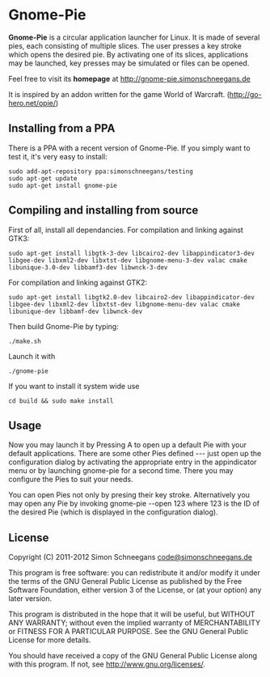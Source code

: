 Gnome-Pie
======

**Gnome-Pie** is a circular application launcher for Linux. It is made of several pies, each consisting of multiple slices. The user presses a key stroke which opens the desired pie. By activating one of its slices, applications may be launched, key presses may be simulated or files can be opened.

Feel free to visit its **homepage** at http://gnome-pie.simonschneegans.de

It is inspired by an addon written for the game World of Warcraft.
(http://go-hero.net/opie/)

## Installing from a PPA

There is a PPA with a recent version of Gnome-Pie. If you simply want to test it, it's very easy to install:

~~~~
sudo add-apt-repository ppa:simonschneegans/testing
sudo apt-get update
sudo apt-get install gnome-pie
~~~~

## Compiling and installing from source

First of all, install all dependancies. For compilation and linking against GTK3:

~~~~
sudo apt-get install libgtk-3-dev libcairo2-dev libappindicator3-dev libgee-dev libxml2-dev libxtst-dev libgnome-menu-3-dev valac cmake libunique-3.0-dev libbamf3-dev libwnck-3-dev
~~~~

For compilation and linking against GTK2:

~~~~
sudo apt-get install libgtk2.0-dev libcairo2-dev libappindicator-dev libgee-dev libxml2-dev libxtst-dev libgnome-menu-dev valac cmake libunique-dev libbamf-dev libwnck-dev
~~~~

Then build  Gnome-Pie by typing:

~~~~
./make.sh
~~~~

Launch it with 

~~~~
./gnome-pie
~~~~

If you want to install it system wide use

~~~~
cd build && sudo make install
~~~~

## Usage

Now you may launch it by Pressing <ctrl><Alt>A to open up a default Pie with your default applications. There are some other Pies defined --- just open up the configuration dialog by activating the appropriate entry in the appindicator menu or by launching gnome-pie for a second time. There you may configure the Pies to suit your needs.

You can open Pies not only by presing their key stroke. Alternatively you may open any Pie by invoking gnome-pie --open 123 where 123 is the ID of the desired Pie (which is displayed in the configuration dialog).

## License

Copyright (C) 2011-2012 Simon Schneegans <code@simonschneegans.de>

This program is free software: you can redistribute it and/or modify it under the terms of the GNU General Public License as published by the Free Software Foundation, either version 3 of the License, or (at your option) any later version.

This program is distributed in the hope that it will be useful, but WITHOUT ANY WARRANTY; without even the implied warranty of MERCHANTABILITY or FITNESS FOR A PARTICULAR PURPOSE.  See the GNU General Public License for more details.

You should have received a copy of the GNU General Public License along with this program.  If not, see <http://www.gnu.org/licenses/>.
